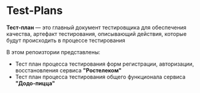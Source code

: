 # Test-Plans
**Тест-план** — это главный документ тестировщика для обеспечения качества, артефакт тестирования, описывающий действия, которые будут происходить в процессе тестирования

В этом репоизтории представлены: 
- Тест план процесса тестирования форм регистрации, авторизации, восстановления сервиса **"Ростелеком"**
- Тест план процесса тестирования общего функционала сервиса **"Додо-пицца"**
